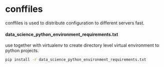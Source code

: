 # conffiles

conffiles is used to distribute configuration to different servers fast.

#### data_science_python_environment_requirements.txt

use together with virtualenv to create directory level virtual environment to python projects.

```bash
pip install -r data_science_python_environment_requirements.txt
```
